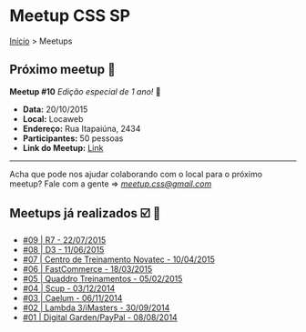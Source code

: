 Meetup CSS SP
======

[Início](../README.md) > Meetups

## Próximo meetup :calendar:

**Meetup #10**	*Edição especial de 1 ano!* :wine_glass:
				
* **Data:** 20/10/2015		
* **Local:** Locaweb
* **Endereço:** Rua Itapaiúna, 2434
* **Participantes:** 50 pessoas		
* **Link do Meetup:** [Link](http://www.meetup.com/pt/CSS-SP/events/225755287/?eventId=225755287) 

---------------------------------------

Acha que pode nos ajudar colaborando com o local para o próximo meetup? Fale com a gente => *meetup.css@gmail.com*

## Meetups já realizados :ballot_box_with_check: :facepunch:

* [#09 | R7 - 22/07/2015](meetups/09.md)
* [#08 | D3 - 11/06/2015](meetups/08.md)
* [#07 | Centro de Treinamento Novatec - 10/04/2015](meetups/07.md)
* [#06 | FastCommerce - 18/03/2015](meetups/06.md)
* [#05 | Quaddro Treinamentos - 05/02/2015](meetups/05.md)
* [#04 | Scup - 03/12/2014](meetups/04.md)
* [#03 | Caelum - 06/11/2014](meetups/03.md)
* [#02 | Lambda 3/iMasters - 30/09/2014](meetups/02.md)
* [#01 | Digital Garden/PayPal - 08/08/2014](meetups/01.md)
